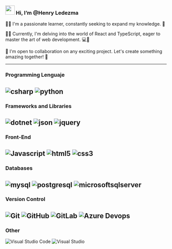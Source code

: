 
### <img src="https://github.com/TheDudeThatCode/TheDudeThatCode/blob/master/Assets/Hi.gif " width="29px"/> Hi, I’m @Henry Ledezma

  
🐱‍🚀 I'm a passionate learner, constantly seeking to expand my knowledge. 🧠

🐱‍👤 Currently, I'm delving into the world of React and TypeScript, eager to master the art of web development. 💻🚀

🤖 I'm open to collaboration on any exciting project. Let's create something amazing together! 🤝

---
### Programming Lenguaje
![csharp](https://img.shields.io/badge/csharp-512BD4?style=for-the-badge&logo=csharp&logoColor=512BD4&labelColor=black)
![python](https://img.shields.io/badge/python-3776AB?style=for-the-badge&logo=python&logoColor=3776AB&labelColor=white)
--
### Frameworks and Libraries
![dotnet](https://img.shields.io/badge/dotnet-512BD4?style=for-the-badge&logo=dotnet&logoColor=512BD4&labelColor=black)
![json](https://img.shields.io/badge/json-000000?style=for-the-badge&logo=json&logoColor=%23000000&labelColor=white)
![jquery](https://img.shields.io/badge/jquery-0769AD?style=for-the-badge&logo=jquery&logoColor=0769AD&labelColor=white)
--
### Front-End
![Javascript](https://img.shields.io/badge/Javascript-F7DF1E?style=for-the-badge&logo=javascript&logoColor=%23F7DF1E&labelColor=black)
![html5](https://img.shields.io/badge/html5-E34F26?style=for-the-badge&logo=html5&logoColor=E34F26&labelColor=black)
![css3](https://img.shields.io/badge/css3-1572B6?style=for-the-badge&logo=css3&logoColor=1572B6&labelColor=black)
--
### Databases
![mysql](https://img.shields.io/badge/mysql-003B57?style=for-the-badge&logo=mysql&logoColor=003B57&labelColor=white)
![postgresql](https://img.shields.io/badge/postgresql-4169E1?style=for-the-badge&logo=postgresql&logoColor=4169E1&labelColor=white)
![microsoftsqlserver](https://img.shields.io/badge/microsoftsqlserver-CC2927?style=for-the-badge&logo=microsoftsqlserver&logoColor=CC2927&labelColor=white)
--
### Version Control
![Git](https://img.shields.io/badge/Git-F05032?style=for-the-badge&logo=git&logoColor=white)
![GitHub](https://img.shields.io/badge/GitHub-181717?style=for-the-badge&logo=github&logoColor=white)
![GitLab](https://img.shields.io/badge/gitlab-%23181717.svg?style=for-the-badge&logo=gitlab&logoColor=white)
![Azure Devops](https://img.shields.io/badge/azuredevops-0078D7?style=flat-square&logo=azuredevops&logoColor=0078D7&labelColor=white)
--

### Other
![Visual Studio Code](https://img.shields.io/badge/Visual%20Studio%20Code-23114B?style=for-the-badge&logo=visualstudio&logoColor=white)
![Visual Studio](https://img.shields.io/badge/visualstudio-5C2D91?style=flat-square&logo=visualstudio&logoColor=5C2D91&labelColor=white)






















